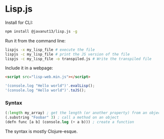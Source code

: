 # Lisp.js

Install for CLI:

```bash
npm install @javanut13/lisp.js -g
```

Run it from the command line:

```bash
lispjs -x my_lisp_file # execute the file
lispjs -c my_lisp_file # print the JS version of the file
lispjs -c my_lisp_file -o transpiled.js # Write the transpiled file
```

Include it in a webpage:

```html
<script src="lisp-web.min.js"></script>
```
```javascript
'(console.log "Hello world")'.evalLisp();
'(console.log "Hello world")'.toJS();
```

### Syntax

```lisp
(:length my_array) ; get the length (or another property) from an object
(.substring "Foobar" 3) ; call a method on an object
(defn func [a b] (console.log (+ a b))) ; create a function
```

The syntax is mostly Clojure-esque.
